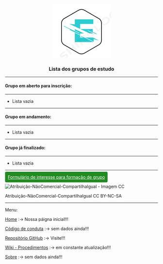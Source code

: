 <div style="text-align:center;">
<img src="../favicon.ico" alt="Logo">
  <h3>Lista dos grupos de estudo</h3>
</div>

---

#### Grupo em aberto para inscrição:

---


 - Lista vazia 


---

#### Grupo em andamento:
 
---

 - Lista vazia 

---

#### Grupo já finalizado:

---

 - Lista vazia 

---

<a style="size: 32; Background: #228B22; color: #fff; padding: 9px; border-radius: 4px;" href="https://forms.gle/SDPHqSZyyVhVXfG6">Formulário de interesse para formação de grupo</a>


![Atribuição-NãoComercial-CompartilhaIgual - Imagem CC](https://licensebuttons.net/l/by-nc-sa/3.0/88x31.png)

Atribuição-NãoComercial-CompartilhaIgual
CC BY-NC-SA

 ---
 Menu: 

[Home](https://eletronicagirls.github.io) :-> Nossa páigna inicial!!!

[Código de conduta](https://github.com/eletronicagirls/codigo-conduta/) :-> sem dados ainda!!!

[Repositório GitHub](https://github.com/eletronicagirls) :-> Visite!!!

[Wiki - Procedimentos](https://github.com/eletronicagirls/eletronicagirls.github.io/wiki) :-> em constante atualização!!!

[Sobre](https://eletronicagirls.github.io/sobre/) :-> sem dados ainda!!!


